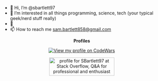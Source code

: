 - 👋 Hi, I’m @sbartlett97
- 👀 I’m interested in all things programming, science, tech (your typical geek/nerd stuff really)
- 🌱
- 📫 How to reach me sam.bartlett858@gmail.com

<!---
sbartlett97/sbartlett97 is a ✨ special ✨ repository because its `README.md` (this file) appears on your GitHub profile.
You can click the Preview link to take a look at your changes.
--->
<p align="center">
      <strong>Profiles</strong>  
</p>
<p align="center">
      <a href="https://www.codewars.com/users/sbartlett97" target="_blank"><img alt="View my profile on CodeWars" src="https://www.codewars.com/users/sbartlett97/badges/small"></a>
</p>
<p align="center">
<a href="https://stackoverflow.com/users/16446998/sbartlett97" target="_blank"><img src="https://stackoverflow.com/users/flair/16446998.png?theme=dark" width="208" height="58" alt="profile for SBartlett97 at Stack Overflow, Q&amp;A for professional and enthusiast programmers" title="profile for SBartlett97 at Stack Overflow, Q&amp;A for professional and enthusiast programmers"></a>
</p>
